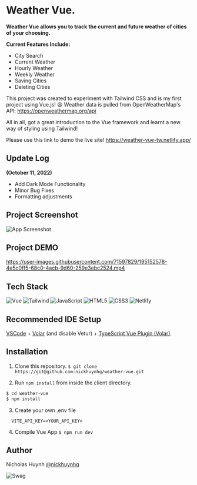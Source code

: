# Weather Vue.

**Weather Vue allows you to track the current and future weather of cities of your choosing.**

**Current Features Include:**
- City Search
- Current Weather
- Hourly Weather
- Weekly Weather
- Saving Cities
- Deleting Cities

This project was created to experiment with Tailwind CSS and is my first project using Vue.js! 😆
Weather data is pulled from OpenWeatherMap's API:
https://openweathermap.org/api

All in all, got a great introduction to the Vue framework and learnt a new way of styling using Tailwind! 


Please use this link to demo the live site!
https://weather-vue-tw.netlify.app/


## Update Log
**(October 11, 2022)**
- Add Dark Mode Functionality
- Minor Bug Fixes
- Formatting adjustments

## Project Screenshot
![App Screenshot](https://firebasestorage.googleapis.com/v0/b/weather-vue-f1edf.appspot.com/o/weather-vue.jpg?alt=media&token=73dd1a20-1a8b-4bd8-9337-3fb7bcc19dda)

## Project DEMO


https://user-images.githubusercontent.com/71597829/195152578-4e5c0ff5-68c0-4acb-9d60-259e3ebc2524.mp4



## Tech Stack
![Vue](https://img.shields.io/badge/Vue.js-35495E?style=for-the-badge&logo=vue.js&logoColor=4FC08D)
![Tailwind](https://img.shields.io/badge/Tailwind_CSS-38B2AC?style=for-the-badge&logo=tailwind-css&logoColor=white)
![JavaScript]( 	https://img.shields.io/badge/JavaScript-F7DF1E?style=for-the-badge&logo=javascript&logoColor=black)
![HTML5](https://img.shields.io/badge/HTML5-E34F26?style=for-the-badge&logo=html5&logoColor=white)
![CSS3](https://img.shields.io/badge/CSS3-1572B6?style=for-the-badge&logo=css3&logoColor=white)
![Netlify](https://img.shields.io/badge/Netlify-00C7B7?style=for-the-badge&logo=netlify&logoColor=white)

## Recommended IDE Setup

[VSCode](https://code.visualstudio.com/) + [Volar](https://marketplace.visualstudio.com/items?itemName=Vue.volar) (and disable Vetur) + [TypeScript Vue Plugin (Volar)](https://marketplace.visualstudio.com/items?itemName=Vue.vscode-typescript-vue-plugin).

## Installation

1. Clone this repository.
```$ git clone https://git@github.com:nickhuynhq/weather-vue.git```


2. Run `npm install` from inside the client directory.
```bash
$ cd weather-vue
$ npm install
```

3. Create your own .env file
```
  VITE_API_KEY=<YOUR_API_KEY>
```

4. Compile Vue App
```$ npm run dev```

## Author

Nicholas Huynh [@nickhuynhq](https://github.com/nickhuynhq)

![Swag](http://ForTheBadge.com/images/badges/built-with-swag.svg)
